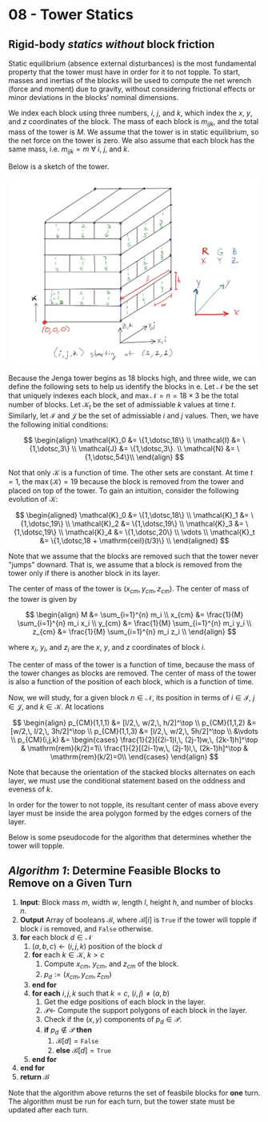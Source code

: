 # 08 - Tower Statics

## Rigid-body *statics without* block friction

Static equilibrium (absence external disturbances) is the most fundamental property that the tower must have in order for it to not topple. To start, masses and inertias of the blocks will be used to compute the net wrench
(force and moment) due to gravity, without considering frictional effects or minor deviations in the blocks’ nominal dimensions.

We index each block using three numbers, $i$, $j$, and $k$, which index the $x$, $y$, and $z$ coordinates of the block.  The mass of each block is $m_{ijk}$, and the total mass of the tower is $M$. We assume that the tower is in static equilibrium, so the net force on the tower is zero. We also assume that each block has the same mass, i.e. $m_{ijk} = m$ $\forall$ $i$, $j$, and $k$.

Below is a sketch of the tower.

![Tower Sketch](./assets/jenga_sketch.jpg)

Because the Jenga tower begins as 18 blocks high, and three wide, we can define the following sets to help us identify the blocks in e. Let $\mathcal{N}$ be the set that uniquely indexes each block, and $\max {\mathcal{N}}=n=18 \times 3$  be the total number of blocks. Let $\mathcal{K}_t$ be the set of admissiable $k$ values at time $t$. Similarly, let $\mathcal{I}$ and $\mathcal{J}$ be the set of admissiable $i$ and $j$ values. Then, we have the following initial conditions:

$$
\begin{align}
    \mathcal{K}_0 &= \{1,\dotsc,18\} \\
    \mathcal{I} &= \{1,\dotsc,3\} \\
    \mathcal{J} &= \{1,\dotsc,3\}. \\
    \mathcal{N} &=  \{1,\dotsc,54\}\\
\end{align}
$$

Not that only $\mathcal{K}$ is a function of time. The other sets are constant. At time $t=1$, the $\max{(\mathcal{K})} = 19$ because the block is removed from the tower and placed on top of the tower. To gain an intuition, consider the following evolution of $\mathcal{K}$:

$$
\begin{aligned}
    \mathcal{K}_0 &= \{1,\dotsc,18\} \\
    \mathcal{K}_1 &= \{1,\dotsc,19\} \\
    \mathcal{K}_2 &= \{1,\dotsc,19\} \\
    \mathcal{K}_3 &= \{1,\dotsc,19\} \\
    \mathcal{K}_4 &= \{1,\dotsc,20\} \\
    \vdots \\
    \mathcal{K}_t &= \{1,\dotsc,18 + \mathrm{ceil}(t/3)\} \\
\end{aligned}
$$

Note that we assume that the blocks are removed such that the tower never "jumps" downard. That is, we assume that a block is removed from the tower only if there is another block in its layer.

The center of mass of the tower is $(x_{cm}, y_{cm}, z_{cm})$. The center of mass of the tower is given by

$$
\begin{align}
    M &= \sum_{i=1}^{n} m_i \\
    x_{cm} &= \frac{1}{M} \sum_{i=1}^{n} m_i x_i \\
    y_{cm} &= \frac{1}{M} \sum_{i=1}^{n} m_i y_i \\
    z_{cm} &= \frac{1}{M} \sum_{i=1}^{n} m_i z_i \\
\end{align}
$$

where $x_i$, $y_i$, and $z_i$ are the $x$, $y$, and $z$ coordinates of block $i$. 

The center of mass of the tower is a function of time, because the mass of the tower changes as blocks are removed. The center of mass of the tower is also a function of the position of each block, which is a function of time. 

Now, we will study, for a given block $n \in \mathcal{N}$, its position in terms of $i \in \mathcal{I}$, $j \in \mathcal{J}$, and $k \in \mathcal{K}$. At locations

$$
\begin{align}
    p_{CM}(1,1,1) &= [l/2,\, w/2,\, h/2]^\top \\
    p_{CM}(1,1,2) &= [w/2,\, l/2,\, 3h/2]^\top \\
    p_{CM}(1,1,3) &= [l/2,\, w/2,\, 5h/2]^\top \\
    &\vdots \\
    p_{CM}(i,j,k)  &= 
    \begin{cases}
    \frac{1}{2}[(2i-1)l,\, (2j-1)w,\, (2k-1)h]^\top & \mathrm{rem}(k/2)=1\\
    \frac{1}{2}[(2i-1)w,\, (2j-1)l,\, (2k-1)h]^\top & \mathrm{rem}(k/2)=0\\
    \end{cases}
\end{align}
$$

Note that because the orientation of the stacked blocks alternates on each layer, we must use the conditional statement based on the oddness and eveness of $k$.

In order for the tower to not topple, its resultant center of mass above every layer must be inside the area polygon formed by the edges corners of the layer.

Below is some pseudocode for the algorithm that determines whether the tower will topple.

## *Algorithm 1*: Determine Feasible Blocks to Remove on a Given Turn
1. **Input**: Block mass $m$, width $w$, length $l$, height $h$, and number of blocks $n$.
2. **Output** Array of booleans $\mathcal{B}$, where $\mathcal{B}[i]$ is $\texttt{True}$ if the tower will topple if block $i$ is removed, and $\texttt{False}$ otherwise.
3. **for** each block $d\in \mathcal{N}$
   1. $(a,b,c) \leftarrow (i,j,k)$ position of the block $d$
   2. **for** each $k \in \mathcal{K}$, $k>c$
      1. Compute $x_{cm}$, $y_{cm}$, and $z_{cm}$ of the block.
      2. $p_d := (x_{cm}, y_{cm}, z_{cm})$
   3. **end for**
   4. **for each** $i,j,k$ such that $k=c$, $(i,j) \neq (a,b)$
      1. Get the edge positions of each block in the layer.
      2. $\mathcal{P} \leftarrow$ Compute the support polygons of each block in the layer.
      3. Check if the $(x,y)$ components of $p_d \in \mathcal{P}$.
      4. **if** $p_d \notin \mathcal{P}$ **then**
         1. $\mathcal{B}[d] = \texttt{False}$
         2. **else** $\mathcal{B}[d] = \texttt{True}$
   5. **end for**
4. **end for**
5. **return** $\mathcal{B}$

Note that the algorithm above returns the set of feasbile blocks for **one** turn. The algorithm must be run for each turn, but the tower state must be updated after each turn.